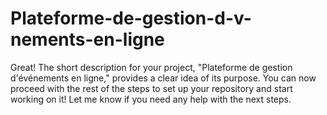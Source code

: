 # Plateforme-de-gestion-d-v-nements-en-ligne
Great! The short description for your project, "Plateforme de gestion d'événements en ligne," provides a clear idea of its purpose. You can now proceed with the rest of the steps to set up your repository and start working on it! Let me know if you need any help with the next steps.
